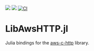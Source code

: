 [![](https://img.shields.io/badge/docs-stable-blue.svg)](https://JuliaServices.github.io/LibAwsHTTP.jl/stable)
[![](https://img.shields.io/badge/docs-dev-blue.svg)](https://JuliaServices.github.io/LibAwsHTTP.jl/dev)
[![CI](https://github.com/JuliaServices/LibAwsHTTP.jl/actions/workflows/ci.yml/badge.svg)](https://github.com/JuliaServices/LibAwsHTTP.jl/actions/workflows/ci.yml)

# LibAwsHTTP.jl

Julia bindings for the [aws-c-http](https://github.com/awslabs/aws-c-http) library.
